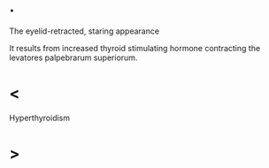 # .

The eyelid-retracted, staring appearance

It results from increased thyroid stimulating hormone contracting the levatores palpebrarum superiorum.

# <

Hyperthyroidism

# >

